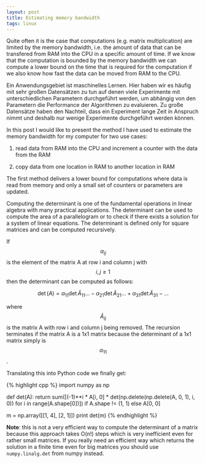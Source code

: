 ```yaml
---
layout: post
title: Estimating memory bandwidth
tags: linux
---
```


Quite often it is the case that computations (e.g. matrix multiplication) are limited by the memory bandwidth, i.e. the amount of data that can be transfered from RAM into the CPU in a specific amount of time. If we know that the computation is bounded by the memory bandwidth we can compute a lower bound on the time that is required for the computation if we also know how fast the data can be moved from RAM to the CPU.

Ein Anwendungsgebiet ist maschinelles Lernen. Hier haben wir es häufig mit sehr großen Datensätzen zu tun auf denen viele Experimente mit unterschiedlichen Parametern durchgeführt werden, um abhängig von den Parametern die Performance der Algorithmen zu evaluieren. Zu große Datensätze haben den Nachteil, dass ein Experiment lange Zeit in Anspruch nimmt und deshalb nur wenige Experimente durchgeführt werden können.


In this post I would like to present the method I have used to estimate the memory bandwidth for my computer for two use cases:

1) read data from RAM into the CPU and increment a counter with the data from the RAM

2) copy data from one location in RAM to another location in RAM

The first method delivers a lower bound for computations where data is read from memory and only a small set of counters or parameters are updated.



<script type="text/javascript"
    src="http://cdn.mathjax.org/mathjax/latest/MathJax.js?config=TeX-AMS-MML_HTMLorMML">
</script>

Computing the determinant is one of the fundamental operations in linear algebra with many practical applications. The determinant can be used to compute the area of a parallelogram or to check if there exists a solution for a system of linear equations. The determinant is defined only for square matrices and can be computed recursively.

If $$\alpha_{ij}$$ is the element of the matrix A at row i and column j with $$i,j \geq 1$$  then the determinant can be computed as follows:

$$ \det(A) = \alpha_{11} \det \tilde{A}_{11} ... - \alpha_{21} \det \tilde{A}_{21} ... + \alpha_{31} \det \tilde{A}_{31} - ... $$

where $$\tilde{A}_{ij}$$ is the matrix A with row i and column j being removed. The recursion terminates if the matrix A is a 1x1 matrix because the determinant of a 1x1 matrix simply is $$\alpha_{11}$$.

Translating this into Python code we finally get:

{% highlight cpp %}
import numpy as np

def det(A):
    return sum([(-1)**i * A[i, 0] * det(np.delete(np.delete(A, 0, 1), i, 0)) for i in range(A.shape[0])]) if A.shape != (1, 1) else A[0, 0]

m = np.array([[1, 4], [2, 1]])
print det(m)
{% endhighlight %}

**Note**: this is not a very efficient way to compute the determinant of a matrix because this approach takes O(n!) steps which is very inefficient even for rather small matrices. If you really need an efficient way which returns the solution in a finite time even for big matrices you should use `numpy.linalg.det` from numpy instead.

